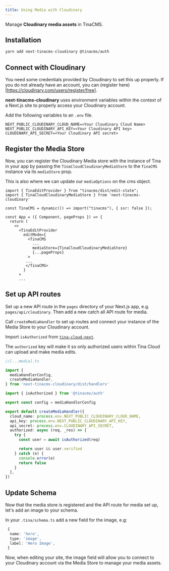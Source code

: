 ```yaml
---
title: Using Media with Cloudinary
---
```


Manage **Cloudinary media assets** in TinaCMS.

## Installation

```bash
yarn add next-tinacms-cloudinary @tinacms/auth
```

## Connect with Cloudinary

You need some credentials provided by Cloudinary to set this up properly. If you do not already have an account, you can (register here)[https://cloudinary.com/users/register/free].

**next-tinacms-cloudinary** uses environment variables within the context of a Next.js site to properly access your Cloudinary account.

Add the following variables to an `.env` file.

```
NEXT_PUBLIC_CLOUDINARY_CLOUD_NAME=<Your Cloudinary Cloud Name>
NEXT_PUBLIC_CLOUDINARY_API_KEY=<Your Cloudinary API key>
CLOUDINARY_API_SECRET=<Your Cloudinary API secret>
```

## Register the Media Store

Now, you can register the Cloudinary Media store with the instance of Tina in your app by passing the `TinaCloudCloudinaryMediaStore` to the `TinaCMS` instance via its `mediaStore` prop.

This is also where we can update our `mediaOptions` on the cms object.

```tsx
import { TinaEditProvider } from "tinacms/dist/edit-state";
import { TinaCloudCloudinaryMediaStore } from 'next-tinacms-cloudinary'

const TinaCMS = dynamic(() => import("tinacms"), { ssr: false });

const App = ({ Component, pageProps }) => {
  return (
    <>
      <TinaEditProvider
        editMode={
          <TinaCMS
            ...
            mediaStore={TinaCloudCloudinaryMediaStore}
            {...pageProps}
          >
         ...
         </TinaCMS>
        }
      >
      ...
```

## Set up API routes

Set up a new API route in the `pages` directory of your Next.js app, e.g. `pages/api/cloudinary`.
Then add a new catch all API route for media.

Call `createMediaHandler` to set up routes and connect your instance of the Media Store to your Cloudinary account.

Import `isAuthorized` from [`tina-cloud-next`](https://github.com/tinacms/tinacms/tree/main/packages/tina-cloud-next).

The `authorized` key will make it so only authorized users within Tina Cloud can upload and make media edits.

```ts
//[...media].ts

import {
  mediaHandlerConfig,
  createMediaHandler,
} from 'next-tinacms-cloudinary/dist/handlers'

import { isAuthorized } from '@tinacms/auth'

export const config = mediaHandlerConfig

export default createMediaHandler({
  cloud_name: process.env.NEXT_PUBLIC_CLOUDINARY_CLOUD_NAME,
  api_key: process.env.NEXT_PUBLIC_CLOUDINARY_API_KEY,
  api_secret: process.env.CLOUDINARY_API_SECRET,
  authorized: async (req, _res) => {
    try {
      const user = await isAuthorized(req)

      return user && user.verified
    } catch (e) {
      console.error(e)
      return false
    }
  },
})
```

## Update Schema

Now that the media store is registered and the API route for media set up, let's add an image to your schema.

In your `.tina/schema.ts` add a new field for the image, e.g:

```ts
 {
  name: 'hero',
  type: 'image',
  label: 'Hero Image',
 }
```

Now, when editing your site, the image field will allow you to connect to your Cloudinary account via the Media Store to manage your media assets.
